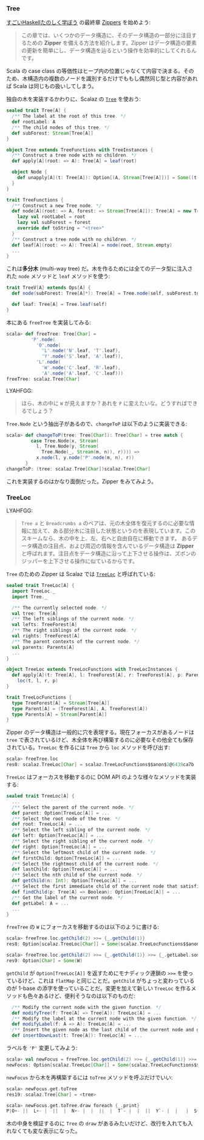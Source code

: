 
### Tree

[すごいHaskellたのしく学ぼう](http://www.amazon.co.jp/dp/4274068854) の最終章 [Zippers](http://learnyouahaskell.com/zippers) を始めよう:

> この章では、いくつかのデータ構造に、そのデータ構造の一部分に注目するための **Zipper** を備える方法を紹介します。Zipper はデータ構造の要素の更新を簡単にし、データ構造を辿るという操作を効率的にしてくれるんです。

Scala の case class の等価性はヒープ内の位置じゃなくて内容で決まる。そのため、木構造内の複数のノードを識別するだけでももし偶然同じ型と内容があれば Scala は同じもの扱いしてしまう。

独自の木を実装するかわりに、Scalaz の [`Tree`](https://github.com/scalaz/scalaz/blob/scalaz-seven/core/src/main/scala/scalaz/Tree.scala) を使おう:

```scala
sealed trait Tree[A] {
  /** The label at the root of this tree. */
  def rootLabel: A
  /** The child nodes of this tree. */
  def subForest: Stream[Tree[A]]
}

object Tree extends TreeFunctions with TreeInstances {
  /** Construct a tree node with no children. */
  def apply[A](root: => A): Tree[A] = leaf(root)

  object Node {
    def unapply[A](t: Tree[A]): Option[(A, Stream[Tree[A]])] = Some((t.rootLabel, t.subForest))
  }
}

trait TreeFunctions {
  /** Construct a new Tree node. */
  def node[A](root: => A, forest: => Stream[Tree[A]]): Tree[A] = new Tree[A] {
    lazy val rootLabel = root
    lazy val subForest = forest
    override def toString = "<tree>"
  }
  /** Construct a tree node with no children. */
  def leaf[A](root: => A): Tree[A] = node(root, Stream.empty)
  ...
}
```

これは**多分木** (multi-way tree) だ。木を作るためには全てのデータ型に注入された `node` メソッドと `leaf` メソッドを使う:

```scala
trait TreeV[A] extends Ops[A] {
  def node(subForest: Tree[A]*): Tree[A] = Tree.node(self, subForest.toStream)

  def leaf: Tree[A] = Tree.leaf(self)
}
```

本にある `freeTree` を実装してみる:

```scala
scala> def freeTree: Tree[Char] =
         'P'.node(
           'O'.node(
             'L'.node('N'.leaf, 'T'.leaf),
             'Y'.node('S'.leaf, 'A'.leaf)),
           'L'.node(
             'W'.node('C'.leaf, 'R'.leaf),
             'A'.node('A'.leaf, 'C'.leaf)))
freeTree: scalaz.Tree[Char]
```

LYAHFGG:

> ほら、木の中に `W` が見えますか？あれを `P` に変えたいな。どうすればできるでしょう？

`Tree.Node` という抽出子があるので、`changeToP` は以下のように実装できる:

```scala
scala> def changeToP(tree: Tree[Char]): Tree[Char] = tree match {
         case Tree.Node(x, Stream(
           l, Tree.Node(y, Stream(
             Tree.Node(_, Stream(m, n)), r)))) =>
           x.node(l, y.node('P'.node(m, n), r))
       }
changeToP: (tree: scalaz.Tree[Char])scalaz.Tree[Char]
```

これを実装するのはかなり面倒だった。Zipper をみてみよう。

### TreeLoc

LYAHFGG:

> `Tree a` と `Breadcrumbs a` のペアは、元の木全体を復元するのに必要な情報に加えて、ある部分木に注目した状態というのを表現しています。このスキームなら、木の中を上、左、右へと自由自在に移動できます。
> あるデータ構造の注目点、および周辺の情報を含んでいるデータ構造は **Zipper** と呼ばれます。注目点をデータ構造に沿って上下させる操作は、ズボンのジッパーを上下させる操作に似ているからです。

`Tree` のための Zipper は Scalaz では [`TreeLoc`](https://github.com/scalaz/scalaz/blob/scalaz-seven/core/src/main/scala/scalaz/TreeLoc.scala) と呼ばれている:

```scala
sealed trait TreeLoc[A] {
  import TreeLoc._
  import Tree._

  /** The currently selected node. */
  val tree: Tree[A]
  /** The left siblings of the current node. */
  val lefts: TreeForest[A]
  /** The right siblings of the current node. */
  val rights: TreeForest[A]
  /** The parent contexts of the current node. */
  val parents: Parents[A]
  ...
}

object TreeLoc extends TreeLocFunctions with TreeLocInstances {
  def apply[A](t: Tree[A], l: TreeForest[A], r: TreeForest[A], p: Parents[A]): TreeLoc[A] =
    loc(t, l, r, p)
}

trait TreeLocFunctions {
  type TreeForest[A] = Stream[Tree[A]]
  type Parent[A] = (TreeForest[A], A, TreeForest[A])
  type Parents[A] = Stream[Parent[A]]
}
```

Zipper のデータ構造は一般的に穴を表現する。現在フォーカスがあるノードは `tree` で表されているけど、木全体を再び構築するのに必要なその他全ても保存されている。`TreeLoc` を作るには `Tree` から `loc` メソッドを呼び出す:

```scala
scala> freeTree.loc
res0: scalaz.TreeLoc[Char] = scalaz.TreeLocFunctions$$anon$2@6439ca7b
```

`TreeLoc` はフォーカスを移動するのに DOM API のような様々なメソッドを実装する:

```scala
sealed trait TreeLoc[A] {
  ...
  /** Select the parent of the current node. */
  def parent: Option[TreeLoc[A]] = ...
  /** Select the root node of the tree. */
  def root: TreeLoc[A] = ...
  /** Select the left sibling of the current node. */
  def left: Option[TreeLoc[A]] = ...
  /** Select the right sibling of the current node. */
  def right: Option[TreeLoc[A]] = ...
  /** Select the leftmost child of the current node. */
  def firstChild: Option[TreeLoc[A]] = ...
  /** Select the rightmost child of the current node. */
  def lastChild: Option[TreeLoc[A]] = ...
  /** Select the nth child of the current node. */
  def getChild(n: Int): Option[TreeLoc[A]] = ...
  /** Select the first immediate child of the current node that satisfies the given predicate. */
  def findChild(p: Tree[A] => Boolean): Option[TreeLoc[A]] = ...
  /** Get the label of the current node. */
  def getLabel: A = ...
  ...
}
```

`freeTree` の `W` にフォーカスを移動するのは以下のように書ける:

```scala
scala> freeTree.loc.getChild(2) >>= {_.getChild(1)}
res8: Option[scalaz.TreeLoc[Char]] = Some(scalaz.TreeLocFunctions$$anon$2@417ef051)

scala> freeTree.loc.getChild(2) >>= {_.getChild(1)} >>= {_.getLabel.some}
res9: Option[Char] = Some(W)
```

`getChild` が `Option[TreeLoc[A]]` を返すためにモナディック連鎖の `>>=` を使っているけど、これは `flatMap` と同じことだ。`getChild` がちょっと変わっているのが 1-base の添字を使っていることだ。変更を加えて新しい `TreeLoc` を作るメソッドも色々あるけど、便利そうなのは以下のものだ:

```scala
  /** Modify the current node with the given function. */
  def modifyTree(f: Tree[A] => Tree[A]): TreeLoc[A] = ...
  /** Modify the label at the current node with the given function. */
  def modifyLabel(f: A => A): TreeLoc[A] = ...
  /** Insert the given node as the last child of the current node and give it focus. */
  def insertDownLast(t: Tree[A]): TreeLoc[A] = ...
```

ラベルを `'P'` 変更してみよう:

```scala
scala> val newFocus = freeTree.loc.getChild(2) >>= {_.getChild(1)} >>= {_.modifyLabel({_ => 'P'}).some}
newFocus: Option[scalaz.TreeLoc[Char]] = Some(scalaz.TreeLocFunctions$$anon$2@107a26d0)
```

`newFocus` から木を再構築するには `toTree` メソッドを呼ぶだけでいい:

```scala
scala> newFocus.get.toTree
res19: scalaz.Tree[Char] = <tree>

scala> newFocus.get.toTree.draw foreach {_.print}
P|O+- ||  L+- |  ||  |  N+- |  |  ||  |  T`- |  |  ||  Y`- |  |   |  S+-    |  |   |  A`-    |  |L`- |   P+-    ||     C+- |     ||     R`- |     |   A`-    |      A+-       |      C`- 
```

木の中身を検証するのに `Tree` の `draw` があるみたいだけど、改行を入れても入れなくても変な表示になった。
